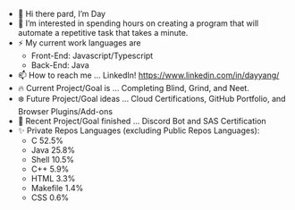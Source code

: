 - 👋 Hi there pard, I’m Day
- 👀 I’m interested in spending hours on creating a program that will automate a repetitive task that takes a minute.
- ⚡ My current work languages are
  - Front-End: Javascript/Typescript
  - Back-End: Java
- 📫 How to reach me ... LinkedIn! https://www.linkedin.com/in/dayyang/
- 🔥 Current Project/Goal is ... Completing Blind, Grind, and Neet.
- ❄️ Future Project/Goal ideas ... Cloud Certifications, GitHub Portfolio, and Browser Plugins/Add-ons
- 🌱 Recent Project/Goal finished ... Discord Bot and SAS Certification 
- ✨ Private Repos Languages (excluding Public Repos Languages):
  - C 52.5%
  - Java 25.8%
  - Shell 10.5%
  - C++ 5.9%
  - HTML 3.3%
  - Makefile 1.4%
  - CSS 0.6%
